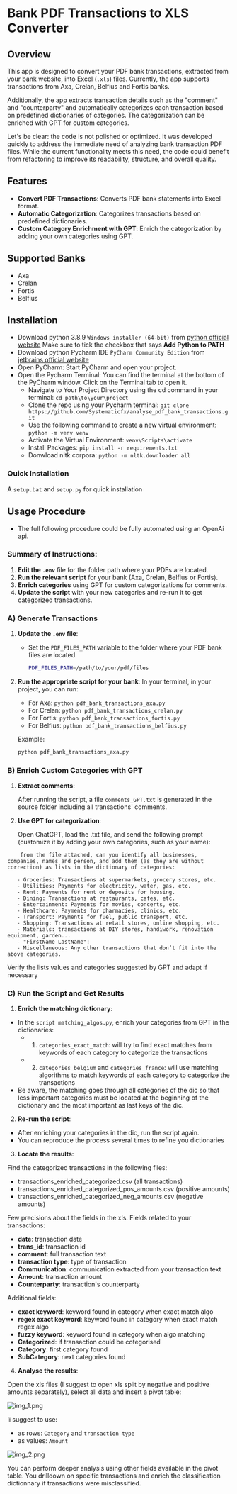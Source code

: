 # Bank PDF Transactions to XLS Converter

## Overview

This app is designed to convert your PDF bank transactions, extracted from your bank website, into Excel (`.xls`) files. Currently, the app supports transactions from Axa, Crelan, Belfius and Fortis banks.

Additionally, the app extracts transaction details such as the "comment" and "counterparty" and automatically categorizes each transaction based on predefined dictionaries of categories. The categorization can be enriched with GPT for custom categories.

Let's be clear: the code is not polished or optimized. It was developed quickly to address the immediate need of analyzing bank transaction PDF files. While the current functionality meets this need, the code could benefit from refactoring to improve its readability, structure, and overall quality.

## Features

- **Convert PDF Transactions**: Converts PDF bank statements into Excel format.
- **Automatic Categorization**: Categorizes transactions based on predefined dictionaries.
- **Custom Category Enrichment with GPT**: Enrich the categorization by adding your own categories using GPT.

## Supported Banks

- Axa
- Crelan
- Fortis
- Belfius

## Installation

- Download python 3.8.9 `Windows installer (64-bit)` from [python official website](https://www.python.org/downloads/release/python-389/)
  Make sure to tick the checkbox that says **Add Python to PATH**
- Download python Pycharm IDE `PyCharm Community Edition` from [jetbrains official website](https://www.jetbrains.com/pycharm/download/?section=windows)
- Open PyCharm: Start PyCharm and open your project.
- Open the Pycharm Terminal: You can find the terminal at the bottom of the PyCharm window. Click on the Terminal tab to open it.
    - Navigate to Your Project Directory using the cd command in your terminal: `cd path\to\your\project`
    - Clone the repo using your Pycharm terminal: `git clone https://github.com/Systematicfx/analyse_pdf_bank_transactions.git`
    - Use the following command to create a new virtual environment: `python -m venv venv`
    - Activate the Virtual Environment: `venv\Scripts\activate`
    - Install Packages: `pip install -r requirements.txt`
    - Donwload nltk corpora: `python -m nltk.downloader all`
    
### Quick Installation

A `setup.bat` and `setup.py` for quick installation

    
## Usage Procedure

- The full following procedure could be fully automated using an OpenAi api.

### Summary of Instructions:
1. **Edit the `.env`** file for the folder path where your PDFs are located.
2. **Run the relevant script** for your bank (Axa, Crelan, Belfius or Fortis).
3. **Enrich categories** using GPT for custom categorizations for comments.
4. **Update the script** with your new categories and re-run it to get categorized transactions.

### A) Generate Transactions

1. **Update the `.env` file**:
   - Set the `PDF_FILES_PATH` variable to the folder where your PDF bank files are located.
     ```bash
     PDF_FILES_PATH=/path/to/your/pdf/files
     ```

2. **Run the appropriate script for your bank**:
   In your terminal, in your project, you can run:
   - For Axa: `python pdf_bank_transactions_axa.py`
   - For Crelan: `python pdf_bank_transactions_crelan.py`
   - For Fortis: `python pdf_bank_transactions_fortis.py`
   - For Belfius: `python pdf_bank_transactions_belfius.py`

   Example:
   ```bash
   python pdf_bank_transactions_axa.py

### B) Enrich Custom Categories with GPT

1. **Extract comments**:

   After running the script, a file `comments_GPT.txt` is generated in the source folder 
   including all transactions' comments.

2. **Use GPT for categorization**:

    Open ChatGPT, load the .txt file, and send the following prompt (customize it by adding your own categories, such as your name):
   
```
    from the file attached, can you identify all businesses, companies, names and person, and add them (as they are without correction) as lists in the dictionary of categories:

   - Groceries: Transactions at supermarkets, grocery stores, etc.
   - Utilities: Payments for electricity, water, gas, etc.
   - Rent: Payments for rent or deposits for housing.
   - Dining: Transactions at restaurants, cafes, etc.
   - Entertainment: Payments for movies, concerts, etc.
   - Healthcare: Payments for pharmacies, clinics, etc.
   - Transport: Payments for fuel, public transport, etc.
   - Shopping: Transactions at retail stores, online shopping, etc.
   - Materials: transactions at DIY stores, handiwork, renovation equipment, garden...
   - "FirstName LastName":
   - Miscellaneous: Any other transactions that don’t fit into the above categories.
```

   Verify the lists values and categories suggested by GPT and adapt if necessary

### C) Run the Script and Get Results

1. **Enrich the matching dictionary**:

- In the `script matching_algos.py`, enrich your categories from GPT in the dictionaries:
  - 1) `categories_exact_match`: will try to find exact matches from keywords of each category to categorize the transactions
  - 2) `categories_belgium` and `categories_france`: will use matching algorithms to match keywords of each category to categorize the transactions
- Be aware, the matching goes through all categories of the dic so that less important categories must be located at the beginning
of the dictionary and the most important as last keys of the dic.

2. **Re-run the script**:

- After enriching your categories in the dic, run the script again.
- You can reproduce the process several times to refine you dictionaries

3. **Locate the results**:

Find the categorized transactions in the following files:
- transactions_enriched_categorized.csv (all transactions)
- transactions_enriched_categorized_pos_amounts.csv (positive amounts)
- transactions_enriched_categorized_neg_amounts.csv (negative amounts)

Few precisions about the fields in the xls.
Fields related to your transactions:

   - **date**: transaction date
   - **trans_id**: transaction id
   - **comment**: full transaction text
   - **transaction type**: type of transaction
   - **Communication**: communication extracted from your transaction text
   - **Amount**: transaction amount
   - **Counterparty**: transaction's counterparty
     
Additional fields:
   - **exact keyword**: keyword found in category when exact match algo
   - **regex exact keyword**: keyword found in category when exact match regex algo
   - **fuzzy keyword**: keyword found in category when algo matching 
   - **Categorized**: if transaction could be cotegorised
   - **Category**: first category found
   - **SubCategory**: next categories found

4. **Analyse the results**:

Open the xls files (I suggest to open xls split by negative and positive amounts separately),
select all data and insert a pivot table:

![img_1.png](img_1.png)

Ii suggest to use:
- as rows: `Category` and `transaction type`
- as values: `Amount`

![img_2.png](img_2.png)

You can perform deeper analysis using other fields available in the pivot table.
You drilldown on specific transactions and enrich the classification dictionnary if transactions were misclassified.
